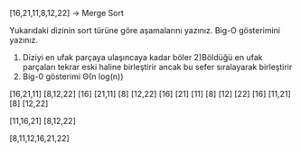 [16,21,11,8,12,22] -> Merge Sort

Yukarıdaki dizinin sort türüne göre aşamalarını yazınız.
Big-O gösterimini yazınız.

1) Diziyi en ufak parçaya ulaşıncaya kadar böler
2)Böldüğü en ufak parçaları tekrar eski haline birleştirir ancak bu sefer sıralayarak birleştirir
3) Big-0 gösterimi Θ(n log(n))

  [16,21,11]       [8,12,22]
 [16] [21,11]     [8] [12,22]
 [16] [21] [11]   [8] [12] [22]
 [16] [11,21]     [8] [12,22]

 [11,16,21]        [8,12,22]

 [8,11,12,16,21,22]